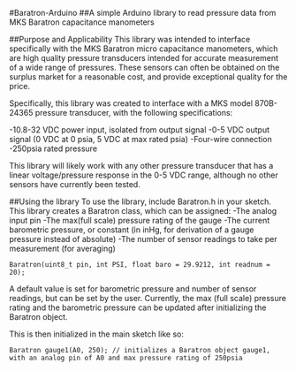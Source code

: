 #Baratron-Arduino
##A simple Arduino library to read pressure data from MKS Baratron capacitance manometers

##Purpose and Applicability
This library was intended to interface specifically with the MKS Baratron micro capacitance manometers, which are high quality pressure transducers intended for accurate measurement of a wide range of pressures. These sensors can often be obtained on the surplus market for a reasonable cost, and provide exceptional quality for the price.

Specifically, this library was created to interface with a MKS model 870B-24365 pressure transducer, with the following specifications:

-10.8-32 VDC power input, isolated from output signal
-0-5 VDC output signal (0 VDC at 0 psia, 5 VDC at max rated psia)
-Four-wire connection
-250psia rated pressure

This library will likely work with any other pressure transducer that has a linear voltage/pressure response in the 0-5 VDC range, although no other sensors have currently been tested.

##Using the library
To use the library, include Baratron.h in your sketch. This library creates a Baratron class, which can be assigned:
-The analog input pin
-The max(full scale) pressure rating of the gauge
-The current barometric pressure, or constant (in inHg, for derivation of a gauge pressure instead of absolute)
-The number of sensor readings to take per measurement (for averaging)

```
Baratron(uint8_t pin, int PSI, float baro = 29.9212, int readnum = 20);
```
A default value is set for barometric pressure and number of sensor readings, but can be set by the user. Currently, the max (full scale) pressure rating and the barometric pressure can be updated after initializing the Baratron object.

This is then initialized in the main sketch like so:
```
Baratron gauge1(A0, 250); // initializes a Baratron object gauge1, with an analog pin of A0 and max pressure rating of 250psia
```